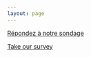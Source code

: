 ```yaml
---
layout: page
---
```


[Répondez à notre sondage](https://bureaudanslesarbres.typeform.com/to/pR4g2I "Bienvenue")

[Take our survey](https://bureaudanslesarbres.typeform.com/to/MVRbOm "Welcome")
